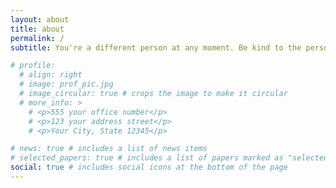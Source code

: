 ```yaml
---
layout: about
title: about
permalink: /
subtitle: You're a different person at any moment. Be kind to the person you'll become.

# profile:
  # align: right
  # image: prof_pic.jpg
  # image_circular: true # crops the image to make it circular
  # more_info: >
    # <p>555 your office number</p>
    # <p>123 your address street</p>
    # <p>Your City, State 12345</p>

# news: true # includes a list of news items
# selected_papers: true # includes a list of papers marked as "selected={true}"
social: true # includes social icons at the bottom of the page
---
```




